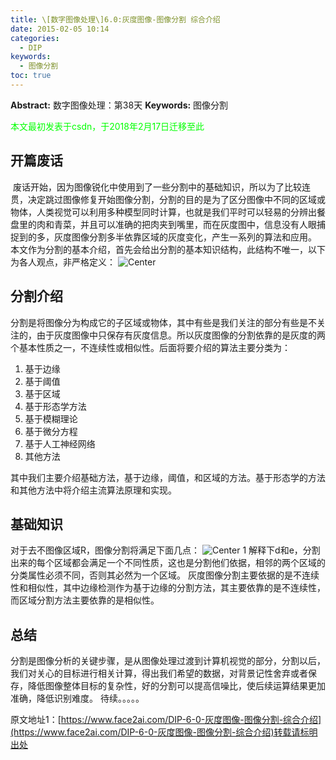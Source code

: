 ```yaml
---
title: \[数字图像处理\]6.0:灰度图像-图像分割 综合介绍
date: 2015-02-05 10:14
categories:
  - DIP
keywords:
  - 图像分割
toc: true
---
```

**Abstract:** 数字图像处理：第38天
**Keywords:** 图像分割
<!--more-->
<font color="00FF00">本文最初发表于csdn，于2018年2月17日迁移至此</font>
## 开篇废话
 废话开始，因为图像锐化中使用到了一些分割中的基础知识，所以为了比较连贯，决定跳过图像修复开始图像分割，分割的目的是为了区分图像中不同的区域或物体，人类视觉可以利用多种模型同时计算，也就是我们平时可以轻易的分辨出餐盘里的肉和青菜，并且可以准确的把肉夹到嘴里，而在灰度图中，信息没有人眼捕捉到的多，灰度图像分割多半依靠区域的灰度变化，产生一系列的算法和应用。
本文作为分割的基本介绍，首先会给出分割的基本知识结构，此结构不唯一，以下为各人观点，非严格定义：
![Center][]
## 分割介绍
分割是将图像分为构成它的子区域或物体，其中有些是我们关注的部分有些是不关注的，由于灰度图像中只保存有灰度信息。所以灰度图像的分割依靠的是灰度的两个基本性质之一，不连续性或相似性。后面将要介绍的算法主要分类为：

1. 基于边缘
2. 基于阈值
3. 基于区域
4. 基于形态学方法
5. 基于模糊理论
6. 基于微分方程
7. 基于人工神经网络
8. 其他方法

其中我们主要介绍基础方法，基于边缘，阈值，和区域的方法。基于形态学的方法和其他方法中将介绍主流算法原理和实现。

## 基础知识
对于去不图像区域R，图像分割将满足下面几点：
![Center 1][]
解释下d和e，分割出来的每个区域都会满足一个不同性质，这也是分割他们依据，相邻的两个区域的分类属性必须不同，否则其必然为一个区域。
灰度图像分割主要依据的是不连续性和相似性，其中边缘检测作为基于边缘的分割方法，其主要依靠的是不连续性，而区域分割方法主要依靠的是相似性。
## 总结
分割是图像分析的关键步骤，是从图像处理过渡到计算机视觉的部分，分割以后，我们对关心的目标进行相关计算，得出我们希望的数据，对背景记性舍弃或者保存，降低图像整体目标的复杂性，好的分割可以提高信噪比，使后续运算结果更加准确，降低识别难度。
待续。。。。。


[Center]: https://tony4ai-1251394096.cos.ap-hongkong.myqcloud.com/blog_images/DIP-6-0-灰度图像-图像分割-综合介绍/20150205094128357.jpg
[Center 1]: https://tony4ai-1251394096.cos.ap-hongkong.myqcloud.com/blog_images/DIP-6-0-灰度图像-图像分割-综合介绍/20150205095906242.png





原文地址1：[https://www.face2ai.com/DIP-6-0-灰度图像-图像分割-综合介绍](https://www.face2ai.com/DIP-6-0-灰度图像-图像分割-综合介绍)转载请标明出处

